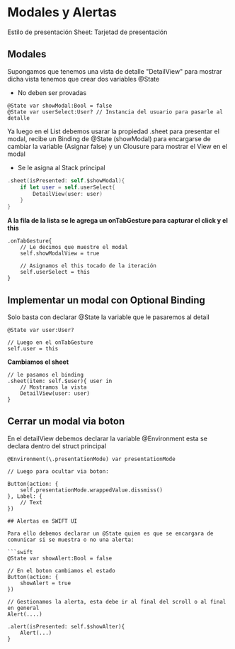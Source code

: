 # Modales y Alertas

Estilo de presentación Sheet: Tarjetad de presentación

## Modales

Supongamos que tenemos una vista de detalle "DetailView" para mostrar dicha vista tenemos que crear dos variables @State

* No deben ser provadas

```
@State var showModal:Bool = false
@State var userSelect:User? // Instancia del usuario para pasarle al detalle
```

Ya luego en el List debemos usarar la propiedad .sheet para presentar el modal, recibe un Binding de @State (showModal)
para encargarse de cambiar la variable (Asignar false) y un Clousure para mostrar el View en el modal

* Se le asigna al Stack principal

```swift
.sheet(isPresented: self.$showModal){
	if let user = self.userSelect{
		DetailView(user: user)
	}
}
```

<strong>A la fila de la lista se le agrega un onTabGesture para capturar el click y el this</strong>

```
.onTabGesture{
	// Le decimos que muestre el modal
	self.showModalView = true

	// Asignamos el this tocado de la iteración
	self.userSelect = this
}

```

## Implementar un modal con Optional Binding

Solo basta con declarar @State la variable que le pasaremos al detail

```
@State var user:User?

// Luego en el onTabGesture
self.user = this
```

<strong>Cambiamos el sheet</strong>

```
// le pasamos el binding 
.sheet(item: self.$user){ user in
	// Mostramos la vista
	DetailView(user: user)
}

```

## Cerrar un modal via boton

En el detailView debemos declarar la variable @Environment esta se declara dentro del struct principal

```
@Environment(\.presentationMode) var presentationMode

// Luego para ocultar via boton:

Button(action: {
	self.presentationMode.wrappedValue.dissmiss()
}, Label: {
	// Text
})

## Alertas en SWIFT UI

Para ello debemos declarar un @State quien es que se encargara de comunicar si se muestra o no una alerta:

```swift
@State var showAlert:Bool = false

// En el boton cambiamos el estado
Button(action: {
	showAlert = true
})

// Gestionamos la alerta, esta debe ir al final del scroll o al final en general
Alert(....)

.alert(isPresented: self.$showAlter){
	Alert(...)
}
```

